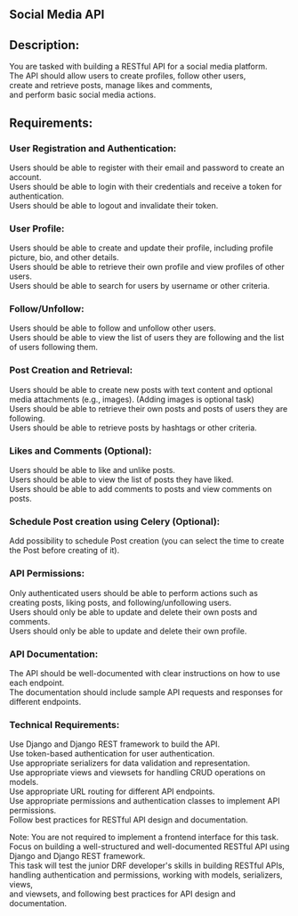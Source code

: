 ## Social Media API
## Description:
You are tasked with building a RESTful API for a social media platform.  
The API should allow users to create profiles, follow other users,   
create and retrieve posts, manage likes and comments,  
and perform basic social media actions.

## Requirements:
### User Registration and Authentication:  
Users should be able to register with their email and password to create an account.  
Users should be able to login with their credentials and receive a token for authentication.  
Users should be able to logout and invalidate their token.   
### User Profile:
Users should be able to create and update their profile, including profile picture, bio, and other details.    
Users should be able to retrieve their own profile and view profiles of other users.   
Users should be able to search for users by username or other criteria.   
### Follow/Unfollow:
Users should be able to follow and unfollow other users.   
Users should be able to view the list of users they are following and the list of users following them.   
### Post Creation and Retrieval:
Users should be able to create new posts with text content and optional media attachments (e.g., images). (Adding images is optional task)   
Users should be able to retrieve their own posts and posts of users they are following.  
Users should be able to retrieve posts by hashtags or other criteria.  
### Likes and Comments (Optional):
Users should be able to like and unlike posts.   
Users should be able to view the list of posts they have liked.   
Users should be able to add comments to posts and view comments on posts.  

### Schedule Post creation using Celery (Optional):
Add possibility to schedule Post creation (you can select the time to create the Post before creating of it).   
### API Permissions:
Only authenticated users should be able to perform actions such as creating posts, liking posts, and following/unfollowing users.   
Users should only be able to update and delete their own posts and comments.   
Users should only be able to update and delete their own profile.   
### API Documentation:
The API should be well-documented with clear instructions on how to use each endpoint.   
The documentation should include sample API requests and responses for different endpoints.   
### Technical Requirements:
Use Django and Django REST framework to build the API.   
Use token-based authentication for user authentication.   
Use appropriate serializers for data validation and representation.   
Use appropriate views and viewsets for handling CRUD operations on models.   
Use appropriate URL routing for different API endpoints.   
Use appropriate permissions and authentication classes to implement API permissions.   
Follow best practices for RESTful API design and documentation.   

Note: You are not required to implement a frontend interface for this task.   
Focus on building a well-structured and well-documented RESTful API using Django and Django REST framework.    
This task will test the junior DRF developer's skills in building RESTful APIs,  
handling authentication and permissions, working with models, serializers, views,  
and viewsets, and following best practices for API design and documentation.  
